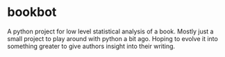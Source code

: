 # bookbot

A python project for low level statistical analysis of a book. Mostly just a small project to play around with python a bit ago. Hoping to evolve it into something greater to give authors insight into their writing.